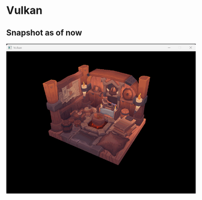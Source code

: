 # Vulkan

<a name = "snapshots"></a>
## Snapshot as of now
![Texture](https://github.com/Oakmura/Vulkan/blob/main/Screenshots/viking_room.gif)
